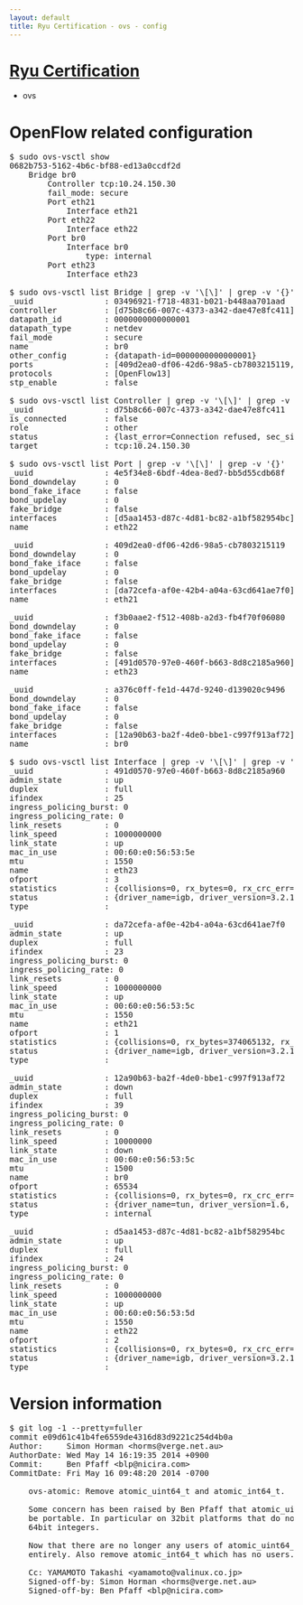 ```yaml
---
layout: default
title: Ryu Certification - ovs - config
---
```

# [Ryu Certification](http://osrg.github.io/ryu/certification.html)
* ovs 

# OpenFlow related configuration
<pre>
$ sudo ovs-vsctl show
0682b753-5162-4b6c-bf88-ed13a0ccdf2d
    Bridge br0
        Controller tcp:10.24.150.30
        fail_mode: secure
        Port eth21
            Interface eth21
        Port eth22
            Interface eth22
        Port br0
            Interface br0
                type: internal
        Port eth23
            Interface eth23

$ sudo ovs-vsctl list Bridge | grep -v '\[\]' | grep -v '{}'
_uuid               : 03496921-f718-4831-b021-b448aa701aad
controller          : [d75b8c66-007c-4373-a342-dae47e8fc411]
datapath_id         : 0000000000000001
datapath_type       : netdev
fail_mode           : secure
name                : br0
other_config        : {datapath-id=0000000000000001}
ports               : [409d2ea0-df06-42d6-98a5-cb7803215119, 4e5f34e8-6bdf-4dea-8ed7-bb5d55cdb68f, a376c0ff-fe1d-447d-9240-d139020c9496, f3b0aae2-f512-408b-a2d3-fb4f70f06080]
protocols           : [OpenFlow13]
stp_enable          : false

$ sudo ovs-vsctl list Controller | grep -v '\[\]' | grep -v '{}'
_uuid               : d75b8c66-007c-4373-a342-dae47e8fc411
is_connected        : false
role                : other
status              : {last_error=Connection refused, sec_since_connect=561, sec_since_disconnect=3, state=BACKOFF}
target              : tcp:10.24.150.30

$ sudo ovs-vsctl list Port | grep -v '\[\]' | grep -v '{}'
_uuid               : 4e5f34e8-6bdf-4dea-8ed7-bb5d55cdb68f
bond_downdelay      : 0
bond_fake_iface     : false
bond_updelay        : 0
fake_bridge         : false
interfaces          : [d5aa1453-d87c-4d81-bc82-a1bf582954bc]
name                : eth22

_uuid               : 409d2ea0-df06-42d6-98a5-cb7803215119
bond_downdelay      : 0
bond_fake_iface     : false
bond_updelay        : 0
fake_bridge         : false
interfaces          : [da72cefa-af0e-42b4-a04a-63cd641ae7f0]
name                : eth21

_uuid               : f3b0aae2-f512-408b-a2d3-fb4f70f06080
bond_downdelay      : 0
bond_fake_iface     : false
bond_updelay        : 0
fake_bridge         : false
interfaces          : [491d0570-97e0-460f-b663-8d8c2185a960]
name                : eth23

_uuid               : a376c0ff-fe1d-447d-9240-d139020c9496
bond_downdelay      : 0
bond_fake_iface     : false
bond_updelay        : 0
fake_bridge         : false
interfaces          : [12a90b63-ba2f-4de0-bbe1-c997f913af72]
name                : br0

$ sudo ovs-vsctl list Interface | grep -v '\[\]' | grep -v '{}'
_uuid               : 491d0570-97e0-460f-b663-8d8c2185a960
admin_state         : up
duplex              : full
ifindex             : 25
ingress_policing_burst: 0
ingress_policing_rate: 0
link_resets         : 0
link_speed          : 1000000000
link_state          : up
mac_in_use          : 00:60:e0:56:53:5e
mtu                 : 1550
name                : eth23
ofport              : 3
statistics          : {collisions=0, rx_bytes=0, rx_crc_err=0, rx_dropped=0, rx_errors=0, rx_frame_err=0, rx_over_err=0, rx_packets=0, tx_bytes=292527000, tx_dropped=0, tx_errors=0, tx_packets=195018}
status              : {driver_name=igb, driver_version=3.2.10-k, firmware_version=2.10-9}
type                : 

_uuid               : da72cefa-af0e-42b4-a04a-63cd641ae7f0
admin_state         : up
duplex              : full
ifindex             : 23
ingress_policing_burst: 0
ingress_policing_rate: 0
link_resets         : 0
link_speed          : 1000000000
link_state          : up
mac_in_use          : 00:60:e0:56:53:5c
mtu                 : 1550
name                : eth21
ofport              : 1
statistics          : {collisions=0, rx_bytes=374065132, rx_crc_err=0, rx_dropped=0, rx_errors=0, rx_frame_err=0, rx_over_err=0, rx_packets=250630, tx_bytes=0, tx_dropped=0, tx_errors=0, tx_packets=0}
status              : {driver_name=igb, driver_version=3.2.10-k, firmware_version=2.10-9}
type                : 

_uuid               : 12a90b63-ba2f-4de0-bbe1-c997f913af72
admin_state         : down
duplex              : full
ifindex             : 39
ingress_policing_burst: 0
ingress_policing_rate: 0
link_resets         : 0
link_speed          : 10000000
link_state          : down
mac_in_use          : 00:60:e0:56:53:5c
mtu                 : 1500
name                : br0
ofport              : 65534
statistics          : {collisions=0, rx_bytes=0, rx_crc_err=0, rx_dropped=0, rx_errors=0, rx_frame_err=0, rx_over_err=0, rx_packets=0, tx_bytes=0, tx_dropped=0, tx_errors=0, tx_packets=0}
status              : {driver_name=tun, driver_version=1.6, firmware_version=N/A}
type                : internal

_uuid               : d5aa1453-d87c-4d81-bc82-a1bf582954bc
admin_state         : up
duplex              : full
ifindex             : 24
ingress_policing_burst: 0
ingress_policing_rate: 0
link_resets         : 0
link_speed          : 1000000000
link_state          : up
mac_in_use          : 00:60:e0:56:53:5d
mtu                 : 1550
name                : eth22
ofport              : 2
statistics          : {collisions=0, rx_bytes=0, rx_crc_err=0, rx_dropped=0, rx_errors=0, rx_frame_err=0, rx_over_err=0, rx_packets=0, tx_bytes=128249684, tx_dropped=0, tx_errors=0, tx_packets=85954}
status              : {driver_name=igb, driver_version=3.2.10-k, firmware_version=2.10-9}
type                : 
</pre>

# Version information
<pre>
$ git log -1 --pretty=fuller
commit e09d61c41b4fe6559de4316d83d9221c254d4b0a
Author:     Simon Horman &lt;horms@verge.net.au&gt;
AuthorDate: Wed May 14 16:19:35 2014 +0900
Commit:     Ben Pfaff &lt;blp@nicira.com&gt;
CommitDate: Fri May 16 09:48:20 2014 -0700

    ovs-atomic: Remove atomic_uint64_t and atomic_int64_t.
    
    Some concern has been raised by Ben Pfaff that atomic_uint64_t may not
    be portable. In particular on 32bit platforms that do not have atomic
    64bit integers.
    
    Now that there are no longer any users of atomic_uint64_t remove it
    entirely. Also remove atomic_int64_t which has no users.
    
    Cc: YAMAMOTO Takashi &lt;yamamoto@valinux.co.jp&gt;
    Signed-off-by: Simon Horman &lt;horms@verge.net.au&gt;
    Signed-off-by: Ben Pfaff &lt;blp@nicira.com&gt;
</pre>
